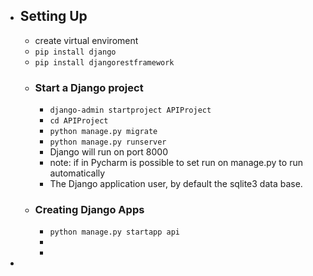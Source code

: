 - ## Setting Up
	- create virtual enviroment
	- `pip install django`
	- `pip install djangorestframework`
	- ### Start a Django project
		- `django-admin startproject APIProject`
		- `cd APIProject`
		- `python manage.py migrate`
		- `python manage.py runserver`
		- Django will run on port 8000
		- note: if in Pycharm is possible to set run on manage.py to run automatically
		- The Django application user, by default the sqlite3 data base.
	- ### Creating Django Apps
		- `python manage.py startapp api`
		-
		-
-